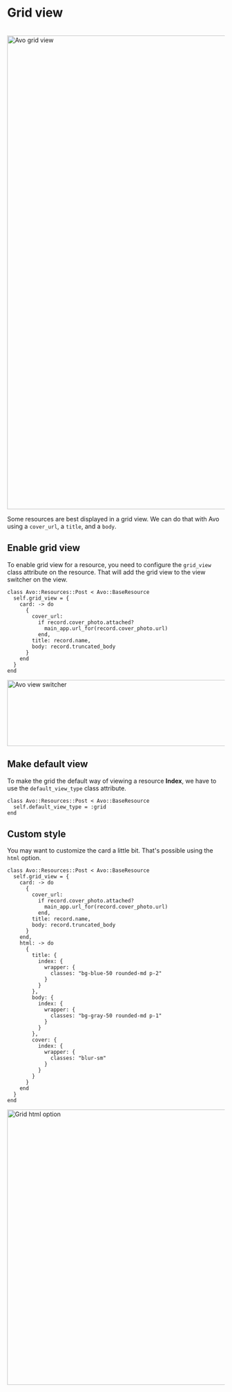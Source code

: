 # Grid view

<br>
<Image src="/assets/img/grid-view.jpg" width="1312" height="1096" alt="Avo grid view" />

Some resources are best displayed in a grid view. We can do that with Avo using a `cover_url`, a `title`, and a `body`.

## Enable grid view

To enable grid view for a resource, you need to configure the `grid_view` class attribute on the resource. That will add the grid view to the view switcher on the <Index /> view.

```ruby{2-13}
class Avo::Resources::Post < Avo::BaseResource
  self.grid_view = {
    card: -> do
      {
        cover_url:
          if record.cover_photo.attached?
            main_app.url_for(record.cover_photo.url)
          end,
        title: record.name,
        body: record.truncated_body
      }
    end
  }
end
```

<Image src="/assets/img/view-switcher.png" width="822" height="153" alt="Avo view switcher" />

## Make default view

To make the grid the default way of viewing a resource **Index**, we have to use the `default_view_type` class attribute.

```ruby{2}
class Avo::Resources::Post < Avo::BaseResource
  self.default_view_type = :grid
end
```

## Custom style

You may want to customize the card a little bit. That's possible using the `html` option.

```ruby{13-37}
class Avo::Resources::Post < Avo::BaseResource
  self.grid_view = {
    card: -> do
      {
        cover_url:
          if record.cover_photo.attached?
            main_app.url_for(record.cover_photo.url)
          end,
        title: record.name,
        body: record.truncated_body
      }
    end,
    html: -> do
      {
        title: {
          index: {
            wrapper: {
              classes: "bg-blue-50 rounded-md p-2"
            }
          }
        },
        body: {
          index: {
            wrapper: {
              classes: "bg-gray-50 rounded-md p-1"
            }
          }
        },
        cover: {
          index: {
            wrapper: {
              classes: "blur-sm"
            }
          }
        }
      }
    end
  }
end
```

<Image src="/assets/img/grid-html-option.png" width="1014" height="637" alt="Grid html option" />

